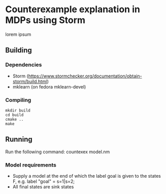 # Counterexample explanation in MDPs using Storm
lorem ipsum
## Building
### Dependencies
- Storm (https://www.stormchecker.org/documentation/obtain-storm/build.html)
- mklearn (on fedora mklearn-devel)
### Compiling
    mkdir build
    cd build
    cmake ..
    make
## Running
Run the following command:
    countexex model.nm
### Model requirements
- Supply a model at the end of which the label goal is given to the states F, e.g.
    label "goal" = s=1|s=2;
- All final states are sink states